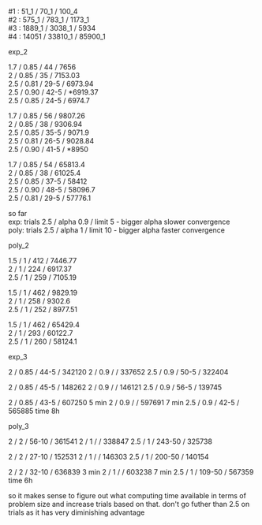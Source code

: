 \#1 : 51_1 / 70_1 / 100_4  
\#2 : 575_1 / 783_1 / 1173_1  
\#3 : 1889_1 / 3038_1 / 5934  
\#4 : 14051 / 33810_1 / 85900_1  


exp_2

1.7 / 0.85 / 44   / 7656  
2   / 0.85 / 35   / 7153.03  
2.5 / 0.81 / 29-5 / 6973.94  
2.5 / 0.90 / 42-5 / *6919.37  
2.5 / 0.85 / 24-5 / 6974.7  

1.7 / 0.85 / 56   / 9807.26  
2   / 0.85 / 38   / 9306.94  
2.5 / 0.85 / 35-5 / 9071.9  
2.5 / 0.81 / 26-5 / 9028.84  
2.5 / 0.90 / 41-5 / *8950  

1.7 / 0.85 / 54   / 65813.4  
2   / 0.85 / 38   / 61025.4  
2.5 / 0.85 / 37-5 / 58412  
2.5 / 0.90 / 48-5 / 58096.7  
2.5 / 0.81 / 29-5 / 57776.1  

so far  
exp: trials 2.5 / alpha 0.9 / limit 5 - bigger alpha slower convergence  
poly: trials 2.5 / alpha 1 / limit 10 - bigger alpha faster convergence  

poly_2  

1.5 / 1 / 412 / 7446.77  
2   / 1 / 224 / 6917.37  
2.5 / 1 / 259 / 7105.19  

1.5 / 1 / 462 / 9829.19  
2   / 1 / 258 / 9302.6  
2.5 / 1 / 252 / 8977.51  

1.5 / 1 / 462 / 65429.4  
2   / 1 / 293 / 60122.7  
2.5 / 1 / 260 / 58124.1  


exp_3

2   / 0.85 / 44-5 / 342120
2   / 0.9  /      / 337652
2.5 / 0.9  / 50-5 / 322404

2   / 0.85 / 45-5 / 148262
2   / 0.9 /       / 146121
2.5 / 0.9  / 56-5 / 139745

2   / 0.85 / 43-5 / 607250 5 min
2   / 0.9  /      / 597691 7 min
2.5 / 0.9  / 42-5 / 565885 time 8h

poly_3

2   / 2 / 56-10  / 361541
2   / 1 /        / 338847
2.5 / 1 / 243-50 / 325738

2   / 2 / 27-10  / 152531
2   / 1 /        / 146303
2.5 / 1 / 200-50 / 140154

2   / 2 / 32-10  / 636839 3 min
2   / 1 /        / 603238 7 min
2.5 / 1 / 109-50 / 567359 time 6h

so it makes sense to figure out what computing time available in terms of
problem size and increase trials based on that. don't go futher than 2.5 on trials
as it has very diminishing advantage